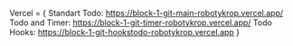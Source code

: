 Vercel = {
Standart Todo: https://block-1-git-main-robotykrop.vercel.app/
Todo and Timer: https://block-1-git-timer-robotykrop.vercel.app/
Todo Hooks: https://block-1-git-hookstodo-robotykrop.vercel.app
}
